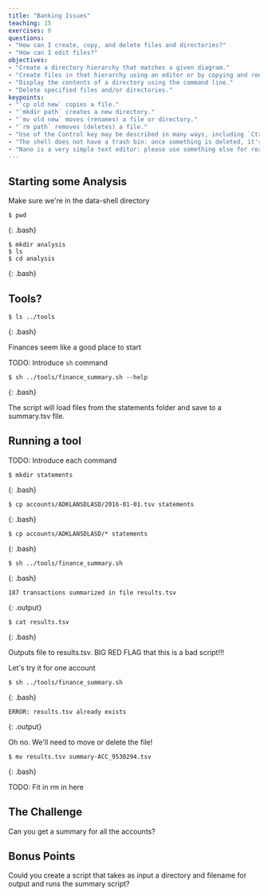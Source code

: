 ```yaml
---
title: "Banking Issues"
teaching: 15
exercises: 0
questions:
- "How can I create, copy, and delete files and directories?"
- "How can I edit files?"
objectives:
- "Create a directory hierarchy that matches a given diagram."
- "Create files in that hierarchy using an editor or by copying and renaming existing files."
- "Display the contents of a directory using the command line."
- "Delete specified files and/or directories."
keypoints:
- "`cp old new` copies a file."
- "`mkdir path` creates a new directory."
- "`mv old new` moves (renames) a file or directory."
- "`rm path` removes (deletes) a file."
- "Use of the Control key may be described in many ways, including `Ctrl-X`, `Control-X`, and `^X`."
- "The shell does not have a trash bin: once something is deleted, it's really gone."
- "Nano is a very simple text editor: please use something else for real work."
---
```


## Starting some Analysis

Make sure we're in the data-shell directory
~~~
$ pwd
~~~
{: .bash}

~~~
$ mkdir analysis
$ ls
$ cd analysis
~~~
{: .bash}

## Tools?

~~~
$ ls ../tools
~~~
{: .bash}

Finances seem like a good place to start

TODO: Introduce `sh` command

~~~
$ sh ../tools/finance_summary.sh --help
~~~
{: .bash}

The script will load files from the statements folder and save to a summary.tsv file.


## Running a tool

TODO: Introduce each command

~~~
$ mkdir statements
~~~
{: .bash}

~~~
$ cp accounts/ADKLANSDLASD/2016-01-01.tsv statements
~~~
{: .bash}

~~~
$ cp accounts/ADKLANSDLASD/* statements
~~~
{: .bash}

~~~
$ sh ../tools/finance_summary.sh
~~~
{: .bash}

~~~
187 transactions summarized in file results.tsv
~~~
{: .output}

~~~
$ cat results.tsv
~~~
{: .bash}

Outputs file to results.tsv. BIG RED FLAG that this is a bad script!!!

Let's try it for one account
~~~
$ sh ../tools/finance_summary.sh
~~~
{: .bash}

~~~
ERROR: results.tsv already exists
~~~
{: .output}

Oh no. We'll need to move or delete the file!

~~~
$ mv results.tsv summary-ACC_9530294.tsv
~~~
{: .bash}

TODO: Fit in rm in here

## The Challenge

Can you get a summary for all the accounts?

## Bonus Points

Could you create a script that takes as input a directory and filename for output and runs the summary script?
